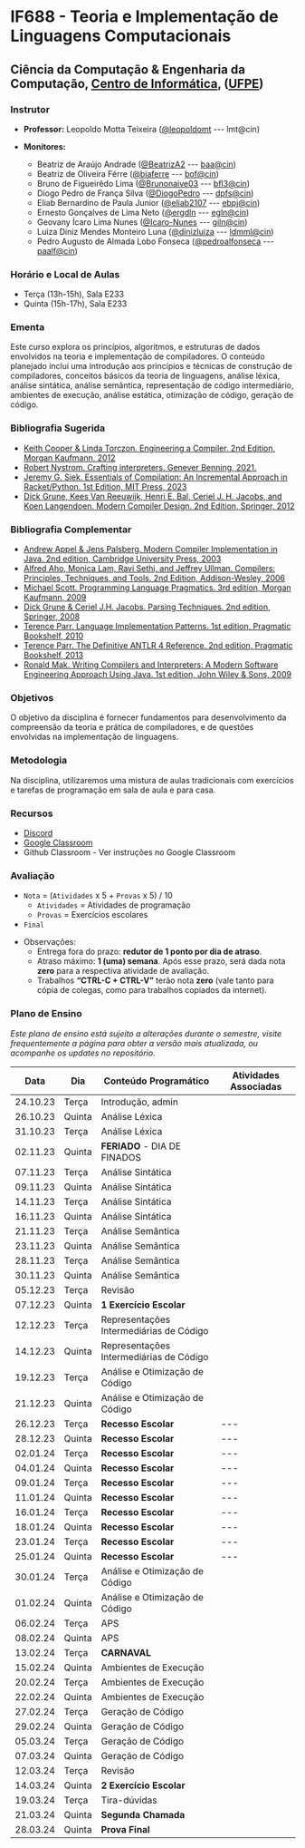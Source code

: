 # IF688 - Teoria e Implementação de Linguagens Computacionais

## Ciência da Computação & Engenharia da Computação, [Centro de Informática](http://www.cin.ufpe.br), ([UFPE](http://www.ufpe.br))

### Instrutor

* **Professor:** Leopoldo Motta Teixeira ([@leopoldomt](https://github.com/leopoldomt) --- lmt@cin)

* **Monitores:** 
  - Beatriz de Araújo Andrade ([@BeatrizA2](https://github.com/BeatrizA2) --- <baa@cin>)
  - Beatriz de Oliveira Férre ([@biaferre](https://github.com/biaferre) --- <bof@cin>)
  - Bruno de Figueirêdo Lima ([@Brunonaive03](https://github.com/Brunonaive03) --- <bfl3@cin>)
  - Diogo Pedro de França Silva ([@DiogoPedro](https://github.com/DiogoPedro) --- <dpfs@cin>)
  - Eliab Bernardino de Paula Junior ([@eliab2107](https://github.com/eliab2107) --- <ebpj@cin>)
  - Ernesto Gonçalves de Lima Neto ([@ergdln](https://github.com/ergdln) --- <egln@cin>)
  - Geovany Ícaro Lima Nunes ([@Icaro-Nunes](https://github.com/Icaro-Nunes) --- <giln@cin>)
  - Luiza Diniz Mendes Monteiro Luna ([@dinizluiza](https://github.com/dinizluiza) --- <ldmml@cin>)
  - Pedro Augusto de Almada Lobo Fonseca ([@pedroalfonseca](https://github.com/pedroalfonseca) --- <paalf@cin>)

### Horário e Local de Aulas

* Terça (13h-15h), Sala E233
* Quinta (15h-17h), Sala E233

### Ementa

Este curso explora os princípios, algoritmos, e estruturas de dados envolvidos na teoria e implementação de compiladores. 
O conteúdo planejado inclui uma introdução aos princípios e técnicas de construção de compiladores, conceitos básicos da teoria de linguagens, análise léxica, análise sintática, análise semântica, representação de código intermediário, ambientes de execução, análise estática, otimização de código, geração de código.

### Bibliografia Sugerida

- [Keith Cooper & Linda Torczon. Engineering a Compiler. 2nd Edition, Morgan Kaufmann, 2012](https://www.elsevier.com/books/engineering-a-compiler/cooper/978-0-12-088478-0)
- [Robert Nystrom. Crafting interpreters. Genever Benning, 2021.](https://craftinginterpreters.com/)
- [Jeremy G. Siek. Essentials of Compilation: An Incremental Approach in Racket/Python. 1st Edition, MIT Press, 2023](https://mitpress.mit.edu/9780262048248/essentials-of-compilation/)
- [Dick Grune, Kees Van Reeuwijk, Henri E. Bal, Ceriel J. H. Jacobs, and Koen Langendoen. Modern Compiler Design. 2nd Edition, Springer, 2012](https://dickgrune.com/Books/MCD_2nd_Edition/)

### Bibliografia Complementar
- [Andrew Appel & Jens Palsberg. Modern Compiler Implementation in Java. 2nd edition, Cambridge University Press, 2003](https://www.cs.princeton.edu/~appel/modern/java/)
- [Alfred Aho, Monica Lam, Ravi Sethi, and Jeffrey Ullman. Compilers: Principles, Techniques, and Tools. 2nd Edition, Addison-Wesley, 2006](http://dragonbook.stanford.edu)
- [Michael Scott. Programming Language Pragmatics. 3rd edition, Morgan Kaufmann, 2009](https://www.cs.rochester.edu/u/scott/pragmatics/3e/)
- [Dick Grune & Ceriel J.H. Jacobs. Parsing Techniques. 2nd edition, Springer, 2008](https://dickgrune.com/Books/PTAPG_2nd_Edition/)
- [Terence Parr. Language Implementation Patterns. 1st edition, Pragmatic Bookshelf, 2010](https://pragprog.com/book/tpdsl/language-implementation-patterns)
- [Terence Parr. The Definitive ANTLR 4 Reference. 2nd edition, Pragmatic Bookshelf, 2013](https://pragprog.com/book/tpantlr2/the-definitive-antlr-4-reference)
- [Ronald Mak. Writing Compilers and Interpreters: A Modern Software Engineering Approach Using Java. 1st edition, John Wiley & Sons, 2009](http://www.wiley.com/WileyCDA/WileyTitle/productCd-0470177071.html)

### Objetivos

O objetivo da disciplina é fornecer fundamentos para desenvolvimento da compreensão da teoria e prática de compiladores, e de questões envolvidas na implementação de linguagens.

### Metodologia

Na disciplina, utilizaremos uma mistura de aulas tradicionais com exercícios e tarefas de programação em sala de aula e para casa. 

### Recursos

- [Discord](https://discord.gg/hXkRxyez)
- [Google Classroom](https://classroom.google.com/c/NjM0MDYxNTk1NTI3?cjc=fa6nvzx)
- Github Classroom - Ver instruções no Google Classroom


### Avaliação

* `Nota` = (`Atividades` x 5 + `Provas` x 5) / 10 
  * `Atividades` = Atividades de programação
  * `Provas` = Exercícios escolares
* `Final`

- Observações:
  - Entrega fora do prazo: **redutor de 1 ponto por dia de atraso**. 
  - Atraso máximo: **1 (uma) semana**. Após esse prazo, será dada nota **zero** para a respectiva atividade de avaliação.
  - Trabalhos **“CTRL-C + CTRL-V”** terão nota **zero** (vale tanto para cópia de colegas, como para trabalhos copiados da internet).

### Plano de Ensino

*Este plano de ensino está sujeito a alterações durante o semestre, visite frequentemente a página para obter a versão mais atualizada, ou acompanhe os updates no repositório.*



| Data | Dia | Conteúdo Programático | Atividades Associadas |
|-----------------|---------------|-----------------------|------------------------|
| 24.10.23        | Terça         | Introdução, admin     |                        |
| 26.10.23        | Quinta        |  Análise Léxica       |                        |
| 31.10.23        | Terça         |  Análise Léxica       |                        |
| 02.11.23        | Quinta        | **FERIADO** - DIA DE FINADOS |                 |
| 07.11.23        | Terça         | Análise Sintática     |                        |
| 09.11.23        | Quinta        | Análise Sintática | |
| 14.11.23        | Terça         | Análise Sintática | |
| 16.11.23        | Quinta        | Análise Sintática | |
| 21.11.23        | Terça         | Análise Semântica | |
| 23.11.23        | Quinta        | Análise Semântica | |
| 28.11.23        | Terça         | Análise Semântica | |
| 30.11.23        | Quinta        | Análise Semântica | |
| 05.12.23        | Terça         | Revisão | |
| 07.12.23        | Quinta        | **1 Exercício Escolar** |                      |
| 12.12.23        | Terça         | Representações Intermediárias de Código |      |
| 14.12.23        | Quinta        | Representações Intermediárias de Código |      |
| 19.12.23        | Terça         | Análise e Otimização de Código |               |
| 21.12.23        | Quinta        | Análise e Otimização de Código |               |
| 26.12.23        | Terça         | **Recesso Escolar**   | ---                    |
| 28.12.23        | Quinta        | **Recesso Escolar**   | ---                    |
| 02.01.24        | Terça         | **Recesso Escolar**   | ---                    |
| 04.01.24        | Quinta        | **Recesso Escolar**   | ---                    |
| 09.01.24        | Terça         | **Recesso Escolar**   | ---                    |
| 11.01.24        | Quinta        | **Recesso Escolar**   | ---                    |
| 16.01.24        | Terça         | **Recesso Escolar**   | ---                    |
| 18.01.24        | Quinta        | **Recesso Escolar**   | ---                    |
| 23.01.24        | Terça         | **Recesso Escolar**   | ---                    |
| 25.01.24        | Quinta        | **Recesso Escolar**   | ---                    |
| 30.01.24        | Terça         | Análise e Otimização de Código |               |
| 01.02.24        | Quinta        | Análise e Otimização de Código |               |
| 06.02.24        | Terça         | APS                   |                        |
| 08.02.24        | Quinta        | APS                   |                        |
| 13.02.24        | Terça         | **CARNAVAL**          |                        |
| 15.02.24        | Quinta        | Ambientes de Execução |                        |
| 20.02.24        | Terça         | Ambientes de Execução |                        |
| 22.02.24        | Quinta        | Ambientes de Execução |                        |
| 27.02.24        | Terça         | Geração de Código     |                        |
| 29.02.24        | Quinta        | Geração de Código     |                        |
| 05.03.24        | Terça         | Geração de Código     |                        |
| 07.03.24        | Quinta        | Geração de Código     |                        |
| 12.03.24        | Terça         | Revisão               |                      |
| 14.03.24        | Quinta        | **2 Exercício Escolar** |                      |
| 19.03.24        | Terça         | Tira-dúvidas          |                        |
| 21.03.24        | Quinta        | **Segunda Chamada** |                      |
| 28.03.24        | Quinta        | **Prova Final** |                      |